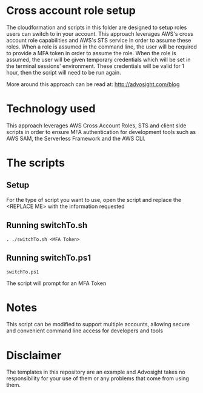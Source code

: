 # Cross account role setup
The cloudformation and scripts in this folder are designed to setup roles users can switch to in your account.  This approach leverages AWS's cross account role capabilities and AWS's STS service in order to assume these roles.  When a role is assumed in the command line, the user will be required to provide a MFA token in order to assume the role.  When the role is assumed, the user will be given temporary credentials which will be set in the terminal sessions' environment.  These credentials will be valid for 1 hour, then the script will need to be run again.

More around this approach can be read at: http://advosight.com/blog

# Technology used
This approach leverages AWS Cross Account Roles, STS and client side scripts in order to ensure MFA authentication for development tools such as AWS SAM, the Serverless Framework and the AWS CLI.

# The scripts

## Setup
For the type of script you want to use, open the script and replace the &lt;REPLACE ME&gt; with the information requested

## Running switchTo.sh
``` !bash
. ./switchTo.sh <MFA Token>
```

## Running switchTo.ps1
``` !ps1
switchTo.ps1
```
The script will prompt for an MFA Token

# Notes
This script can be modified to support multiple accounts, allowing secure and convenient command line access for developers and tools

# Disclaimer
The templates in this repository are an example and Advosight takes no responsibility for your use of them or any problems that come from using them.